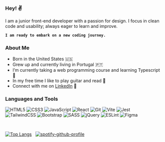 ### Hey! ✌️

I am a junior front-end developer with a passion for design. I focus in clean code and usability; always eager to learn and improve.

**`I am ready to embark on a new coding journey.`**

### About Me

- Born in the United States 🇺🇸 <br>
- Grew up and currently living in Portugal 🇵🇹 <br>
- I’m currently taking a web programming course and learning Typescript 📖<br>
- In my free time I like to play guitar and read 🎸 <br>
- Connect with me on [LinkedIn](https://www.linkedin.com/in/kevinsilva-j/) 💬<br>

### Languages and Tools

![HTML5](https://img.shields.io/badge/html5-%23505F75.svg?style=for-the-badge&logo=html5&logoColor=%23F5B02C)
![CSS3](https://img.shields.io/badge/css3-%23505F75.svg?style=for-the-badge&logo=css3&logoColor=%23F5B02C)
![JavaScript](https://img.shields.io/badge/javascript-%23505F75.svg?style=for-the-badge&logo=javascript&logoColor=%23F5B02C)
![React](https://img.shields.io/badge/react-%23505F75.svg?style=for-the-badge&logo=react&logoColor=%23F5B02C)
![Git](https://img.shields.io/badge/git-%23505F75.svg?style=for-the-badge&logo=git&logoColor=%23F5B02C)
![Vite](https://img.shields.io/badge/vite-%23505F75.svg?style=for-the-badge&logo=vite&logoColor=%23F5B02C)
![Jest](https://img.shields.io/badge/jest-%23505F75.svg?style=for-the-badge&logo=jest&logoColor=%23F5B02C)<br>
![TailwindCSS](https://img.shields.io/badge/tailwindcss-%23505F75.svg?style=for-the-badge&logo=tailwind-css&logoColor=%23F5B02C)
![Bootstrap](https://img.shields.io/badge/bootstrap-%23505F75.svg?style=for-the-badge&logo=bootstrap&logoColor=%23F5B02C)
![SASS](https://img.shields.io/badge/SASS-%23505F75.svg?style=for-the-badge&logo=SASS&logoColor=%23F5B02C)
![jQuery](https://img.shields.io/badge/jquery-%23505F75.svg?style=for-the-badge&logo=jquery&logoColor=%23F5B02C)
![ESLint](https://img.shields.io/badge/ESLint-%23505F75?style=for-the-badge&logo=eslint&logoColor=%23F5B02C)
![Figma](https://img.shields.io/badge/figma-%23505F75.svg?style=for-the-badge&logo=figma&logoColor=%23F5B02C)

<br>

[![Top Langs](https://github-readme-stats-lyart-phi.vercel.app/api/top-langs/?username=kevinsilva&layout=compact&theme=cobalt&hide=html&border_color=000)](https://github.com/anuraghazra/github-readme-stats)&nbsp;&nbsp;&nbsp;[![spotify-github-profile](https://spotify-github-profile.vercel.app/api/view?uid=kevinsilva.j&cover_image=true&theme=novatorem&show_offline=false&background_color=193549&interchange=false&bar_color=e6e6e6&bar_color_cover=true)](https://spotify-github-profile.vercel.app/api/view?uid=kevinsilva.j&redirect=true)
